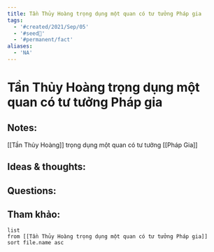 ```yaml
---
title: Tần Thủy Hoàng trọng dụng một quan có tư tưởng Pháp gia
tags:
  - '#created/2021/Sep/05'
  - '#seed🥜'
  - '#permanent/fact'
aliases:
  - 'NA'
---
```

# Tần Thủy Hoàng trọng dụng một quan có tư tưởng Pháp gia

## Notes:
[[Tần Thủy Hoàng]] trọng dụng một quan có tư tưởng [[Pháp Gia]]

## Ideas & thoughts:

## Questions:


## Tham khảo:
```dataview
list
from [[Tần Thủy Hoàng trọng dụng một quan có tư tưởng Pháp gia]]
sort file.name asc
```